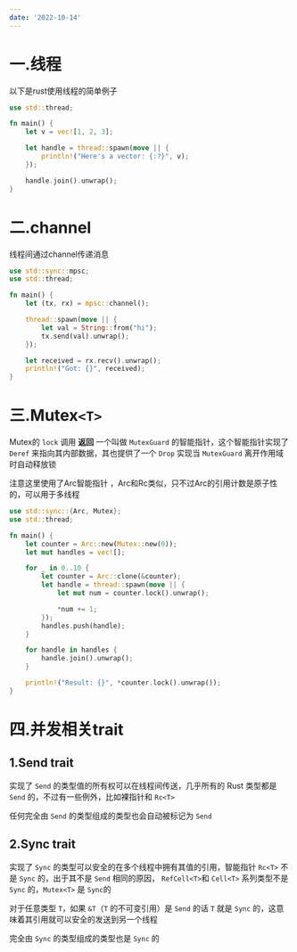 ```yaml
---
date: '2022-10-14'
---
```

# 一.线程

以下是rust使用线程的简单例子

```rust
use std::thread;

fn main() {
    let v = vec![1, 2, 3];

    let handle = thread::spawn(move || {
        println!("Here's a vector: {:?}", v);
    });

    handle.join().unwrap();
}

```

# 二.channel

线程间通过channel传递消息

```rust
use std::sync::mpsc;
use std::thread;

fn main() {
    let (tx, rx) = mpsc::channel();

    thread::spawn(move || {
        let val = String::from("hi");
        tx.send(val).unwrap();
    });

    let received = rx.recv().unwrap();
    println!("Got: {}", received);
}
```

# 三.Mutex`<T>`

Mutex的 `lock` 调用 **返回** 一个叫做 `MutexGuard` 的智能指针，这个智能指针实现了 `Deref` 来指向其内部数据，其也提供了一个 `Drop` 实现当 `MutexGuard` 离开作用域时自动释放锁

注意这里使用了Arc智能指针 ，Arc和Rc类似，只不过Arc的引用计数是原子性的，可以用于多线程

```rust
use std::sync::{Arc, Mutex};
use std::thread;

fn main() {
    let counter = Arc::new(Mutex::new(0));
    let mut handles = vec![];

    for _ in 0..10 {
        let counter = Arc::clone(&counter);
        let handle = thread::spawn(move || {
            let mut num = counter.lock().unwrap();

            *num += 1;
        });
        handles.push(handle);
    }

    for handle in handles {
        handle.join().unwrap();
    }

    println!("Result: {}", *counter.lock().unwrap());
}
```

# 四.并发相关trait

## 1.Send trait

实现了 `Send` 的类型值的所有权可以在线程间传送，几乎所有的 Rust 类型都是 `Send` 的，不过有一些例外，比如裸指针和 `Rc<T>`

任何完全由 `Send` 的类型组成的类型也会自动被标记为 `Send`

## 2.Sync trait

实现了 `Sync` 的类型可以安全的在多个线程中拥有其值的引用，智能指针 `Rc<T>` 不是 `Sync` 的，出于其不是 `Send` 相同的原因， `RefCell<T>`和 `Cell<T>` 系列类型不是 `Sync` 的，`Mutex<T>` 是 `Sync`的

对于任意类型 `T`，如果 `&T`（`T` 的不可变引用）是 `Send` 的话 `T` 就是 `Sync` 的，这意味着其引用就可以安全的发送到另一个线程

完全由 `Sync` 的类型组成的类型也是 `Sync` 的
